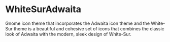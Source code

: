 # WhiteSurAdwaita
Gnome icon theme that incorporates the Adwaita icon theme and the White-Sur theme is a beautiful and cohesive set of icons that combines the classic look of Adwaita with the modern, sleek design of White-Sur.
